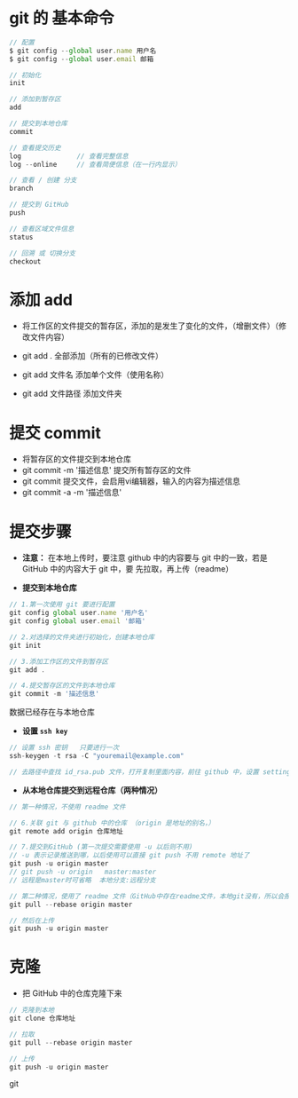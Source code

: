 
# git 的 基本命令

```js
// 配置
$ git config --global user.name 用户名
$ git config --global user.email 邮箱

// 初始化
init 

// 添加到暂存区
add 

// 提交到本地仓库
commit          

// 查看提交历史
log              // 查看完整信息
log --online     // 查看简便信息（在一行内显示）

// 查看 / 创建 分支
branch

// 提交到 GitHub
push

// 查看区域文件信息
status

// 回溯 或 切换分支
checkout 
```



# 添加 add

- 将工作区的文件提交的暂存区，添加的是发生了变化的文件，（增删文件）（修改文件内容）

- git add .                         全部添加（所有的已修改文件）
- git add 文件名               添加单个文件（使用名称）
- git add 文件路径           添加文件夹



# 提交 commit

- 将暂存区的文件提交到本地仓库
- git commit -m '描述信息'            提交所有暂存区的文件
- git commit                                  提交文件，会启用vi编辑器，输入的内容为描述信息
- git commit -a -m '描述信息'        





# 提交步骤

- **注意：** 在本地上传时，要注意 github 中的内容要与 git 中的一致，若是 GitHub 中的内容大于 git 中，要 先拉取，再上传（readme）

- **提交到本地仓库**

```js
// 1.第一次使用 git 要进行配置
git config global user.name '用户名'
git config global user.email '邮箱'

// 2.对选择的文件夹进行初始化，创建本地仓库
git init

// 3.添加工作区的文件到暂存区
git add .

// 4.提交暂存区的文件到本地仓库
git commit -m '描述信息'
```

数据已经存在与本地仓库

- **设置 `ssh key`**

```js
// 设置 ssh 密钥   只要进行一次
ssh-keygen -t rsa -C "youremail@example.com"

// 去路径中查找 id_rsa.pub 文件，打开复制里面内容，前往 github 中，设置 setting => SSH and GPG keys ,描述随意填写，下面的文本域粘贴 id_rsa.pub 中内容 确定
```



- **从本地仓库提交到远程仓库（两种情况）**

```js
// 第一种情况，不使用 readme 文件

// 6.关联 git 与 github 中的仓库 （origin 是地址的别名，）
git remote add origin 仓库地址

// 7.提交到GitHub (第一次提交需要使用 -u 以后则不用)
// -u 表示记录推送到哪，以后使用可以直接 git push 不用 remote 地址了
git push -u origin master
// git push -u origin   master:master
// 远程是master时可省略  本地分支:远程分支


```

```js
// 第二种情况，使用了 readme 文件（GitHub中存在readme文件，本地git没有，所以会报错要先拉取下来）
git pull --rebase origin master

// 然后在上传
git push -u origin master


```

# 克隆

- 把 GitHub 中的仓库克隆下来 



```js
// 克隆到本地
git clone 仓库地址

// 拉取
git pull --rebase origin master

// 上传
git push -u origin master

```

git